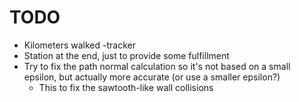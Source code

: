 # TODO
- Kilometers walked -tracker
- Station at the end, just to provide some fulfillment
- Try to fix the path normal calculation so it's not based on a small epsilon, but actually more accurate (or use a smaller epsilon?)
  - This to fix the sawtooth-like wall collisions
